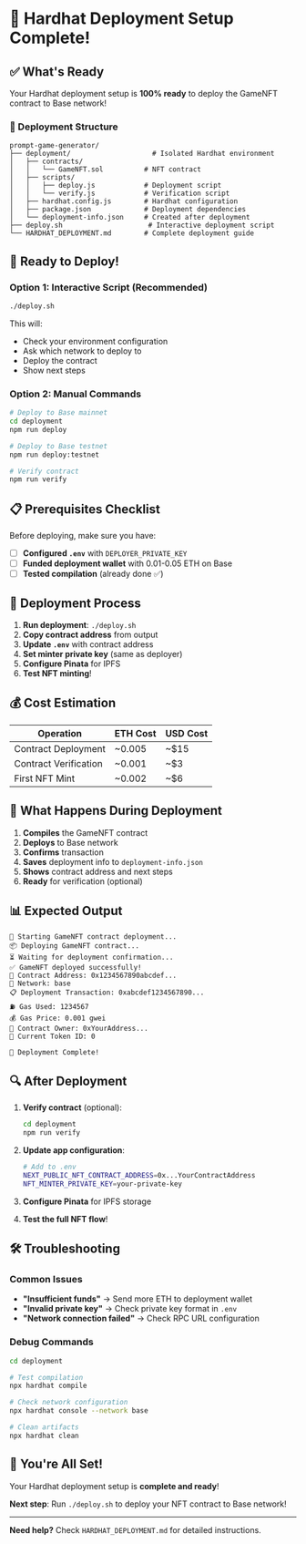 # 🎉 Hardhat Deployment Setup Complete!

## ✅ What's Ready

Your Hardhat deployment setup is **100% ready** to deploy the GameNFT contract to Base network!

### 📁 Deployment Structure
```
prompt-game-generator/
├── deployment/                    # Isolated Hardhat environment
│   ├── contracts/
│   │   └── GameNFT.sol          # NFT contract
│   ├── scripts/
│   │   ├── deploy.js            # Deployment script
│   │   └── verify.js            # Verification script
│   ├── hardhat.config.js        # Hardhat configuration
│   ├── package.json             # Deployment dependencies
│   └── deployment-info.json     # Created after deployment
├── deploy.sh                     # Interactive deployment script
└── HARDHAT_DEPLOYMENT.md        # Complete deployment guide
```

## 🚀 Ready to Deploy!

### Option 1: Interactive Script (Recommended)
```bash
./deploy.sh
```
This will:
- Check your environment configuration
- Ask which network to deploy to
- Deploy the contract
- Show next steps

### Option 2: Manual Commands
```bash
# Deploy to Base mainnet
cd deployment
npm run deploy

# Deploy to Base testnet
npm run deploy:testnet

# Verify contract
npm run verify
```

## 📋 Prerequisites Checklist

Before deploying, make sure you have:

- [ ] **Configured `.env`** with `DEPLOYER_PRIVATE_KEY`
- [ ] **Funded deployment wallet** with 0.01-0.05 ETH on Base
- [ ] **Tested compilation** (already done ✅)

## 🎯 Deployment Process

1. **Run deployment**: `./deploy.sh`
2. **Copy contract address** from output
3. **Update `.env`** with contract address
4. **Set minter private key** (same as deployer)
5. **Configure Pinata** for IPFS
6. **Test NFT minting**!

## 💰 Cost Estimation

| Operation | ETH Cost | USD Cost |
|-----------|----------|----------|
| Contract Deployment | ~0.005 | ~$15 |
| Contract Verification | ~0.001 | ~$3 |
| First NFT Mint | ~0.002 | ~$6 |

## 🔧 What Happens During Deployment

1. **Compiles** the GameNFT contract
2. **Deploys** to Base network
3. **Confirms** transaction
4. **Saves** deployment info to `deployment-info.json`
5. **Shows** contract address and next steps
6. **Ready** for verification (optional)

## 📊 Expected Output

```
🚀 Starting GameNFT contract deployment...
📦 Deploying GameNFT contract...
⏳ Waiting for deployment confirmation...
✅ GameNFT deployed successfully!
📍 Contract Address: 0x1234567890abcdef...
🔗 Network: base
📋 Deployment Transaction: 0xabcdef1234567890...
⛽ Gas Used: 1234567
💰 Gas Price: 0.001 gwei
👤 Contract Owner: 0xYourAddress...
🎯 Current Token ID: 0

🎉 Deployment Complete!
```

## 🔍 After Deployment

1. **Verify contract** (optional):
   ```bash
   cd deployment
   npm run verify
   ```

2. **Update app configuration**:
   ```bash
   # Add to .env
   NEXT_PUBLIC_NFT_CONTRACT_ADDRESS=0x...YourContractAddress
   NFT_MINTER_PRIVATE_KEY=your-private-key
   ```

3. **Configure Pinata** for IPFS storage

4. **Test the full NFT flow**!

## 🛠️ Troubleshooting

### Common Issues
- **"Insufficient funds"** → Send more ETH to deployment wallet
- **"Invalid private key"** → Check private key format in `.env`
- **"Network connection failed"** → Check RPC URL configuration

### Debug Commands
```bash
cd deployment

# Test compilation
npx hardhat compile

# Check network configuration
npx hardhat console --network base

# Clean artifacts
npx hardhat clean
```

## 🎉 You're All Set!

Your Hardhat deployment setup is **complete and ready**! 

**Next step**: Run `./deploy.sh` to deploy your NFT contract to Base network!

---

**Need help?** Check `HARDHAT_DEPLOYMENT.md` for detailed instructions.
